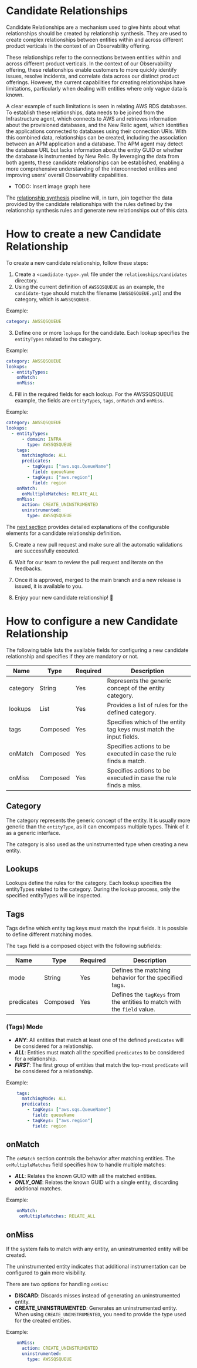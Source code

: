# Candidate Relationships

Candidate Relationships are a mechanism used to give hints about what relationships should be created by relationship synthesis. 
They are used to create complex relationships between entities within and across different product verticals in the context of an Observability offering.

These relationships refer to the connections between entities within and across different product verticals. 
In the context of our Observability offering, these relationships enable customers to more quickly identify issues, 
resolve incidents, and correlate data across our distinct product offerings. 
However, the current capabilities for creating relationships have limitations, 
particularly when dealing with entities where only vague data is known.

A clear example of such limitations is seen in relating AWS RDS databases. 
To establish these relationships, data needs to be joined from the Infrastructure agent, 
which connects to AWS and retrieves information about the provisioned databases, and the New Relic agent, 
which identifies the applications connected to databases using their connection URIs. 
With this combined data, relationships can be created, including the association between an APM application and a database. 
The APM agent may detect the database URL but lacks information about the entity GUID or whether the database is instrumented by New Relic. 
By leveraging the data from both agents, these candidate relationships can be established, 
enabling a more comprehensive understanding of the interconnected entities and improving users' overall Observability capabilities.

* TODO: Insert image graph here

The [relationship synthesis](relationship_synthesis.md) pipeline will, in turn, join together the data provided by the candidate relationships 
with the rules defined by the relationship synthesis rules and generate new relationships out of this data.

# How to create a new Candidate Relationship

To create a new candidate relationship, follow these steps:

1. Create a `<candidate-type>.yml` file under the `relationships/candidates` directory.
2. Using the current definition of `AWSSQSQUEUE` as an example, the `candidate-type` should match the
filename (`AWSSQSQUEUE.yml`) and the category, which is `AWSSQSQUEUE`.

Example:

```yaml
category: AWSSQSQUEUE
```

3. Define one or more `lookups` for the candidate. Each lookup specifies the `entityTypes` related to the category.

Example:

```yaml
category: AWSSQSQUEUE
lookups:
  - entityTypes:
    onMatch:
    onMiss:
```

4. Fill in the required fields for each lookup. For the AWSSQSQUEUE example, the fields are `entityTypes`, `tags`, `onMatch` and `onMiss`.

Example:

```yaml
category: AWSSQSQUEUE
lookups:
  - entityTypes:
      - domain: INFRA
        type: AWSSQSQUEUE
    tags:
      matchingMode: ALL
      predicates:
        - tagKeys: ["aws.sqs.QueueName"]
          field: queueName
        - tagKeys: ["aws.region"]
          field: region
    onMatch:
      onMultipleMatches: RELATE_ALL
    onMiss:
      action: CREATE_UNINSTRUMENTED
      uninstrumented:
        type: AWSSQSQUEUE
```

The [next section](#how-to-configure-a-new-candidate-relationship) provides detailed explanations of the configurable elements for a candidate relationship definition.

5. Create a new pull request and make sure all the automatic validations are successfully executed.

6. Wait for our team to review the pull request and iterate on the feedbacks.

7. Once it is approved, merged to the main branch and a new release is issued, it is available to you.

8. Enjoy your new candidate relationship! :tada:

# How to configure a new Candidate Relationship

The following table lists the available fields for configuring a new candidate relationship and specifies if they are mandatory or not.

| **Name** | **Type** | **Required** | **Description**                                                     |
|----------|----------|-------------|---------------------------------------------------------------------|
| category | String   | Yes         | Represents the generic concept of the entity category.              |
| lookups  | List     | Yes         | Provides a list of rules for the defined category.                  |
| tags     | Composed | Yes         | Specifies which of the entity tag keys must match the input fields. |
| onMatch  | Composed | Yes         | Specifies actions to be executed in case the rule finds a match.    |
| onMiss   | Composed | Yes         | Specifies actions to be executed in case the rule finds a miss.     |

## Category

The category represents the generic concept of the entity. It is usually more generic than the `entityType`, 
as it can encompass multiple types. Think of it as a generic interface.

The category is also used as the uninstrumented type when creating a new entity.

## Lookups

Lookups define the rules for the category. Each lookup specifies the entityTypes related to the category.
During the lookup process, only the specified entityTypes will be inspected.

## Tags

Tags define which entity tag keys must match the input fields. It is possible to define different matching modes.

The `tags` field is a composed object with the following subfields:

| **Name**   | **Type** | **Required** | **Description**                                                         |
|------------|----------|-------------|--------------------------------------------------------------------------|
| mode       | String   | Yes         | Defines the matching behavior for the specified tags.                    |
| predicates | Composed | Yes         | Defines the `tagKeys` from the entities to match with the `field` value. |

### (Tags) Mode

* ***ANY***: All entities that match at least one of the defined `predicates` will be considered for a relationship.
* ***ALL***: Entities must match all the specified `predicates` to be considered for a relationship.
* ***FIRST***: The first group of entities that match the top-most `predicate` will be considered for a relationship.

Example:
```yaml
    tags:
      matchingMode: ALL
      predicates:
        - tagKeys: ["aws.sqs.QueueName"]
          field: queueName
        - tagKeys: ["aws.region"]
          field: region
```

## onMatch

The `onMatch` section controls the behavior after matching entities. The `onMultipleMatches` field specifies how to handle multiple matches:

* ***ALL***: Relates the known GUID with all the matched entities.
* ***ONLY_ONE***: Relates the known GUID with a single entity, discarding additional matches.

Example:
```yaml
    onMatch:
     onMultipleMatches: RELATE_ALL
```

## onMiss

If the system fails to match with any entity, an uninstrumented entity will be created.

The uninstrumented entity indicates that additional instrumentation can be configured to gain more visibility.

There are two options for handling `onMiss`:

* **DISCARD**: Discards misses instead of generating an uninstrumented entity.
* **CREATE_UNINSTRUMENTED**: Generates an uninstrumented entity.
When using `CREATE_UNINSTRUMENTED`, you need to provide the type used for the created entities.

Example:
```yaml
    onMiss:
      action: CREATE_UNINSTRUMENTED
      uninstrumented:
        type: AWSSQSQUEUE
```